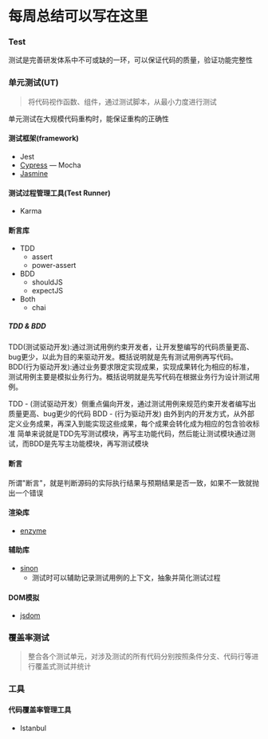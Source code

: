 # 每周总结可以写在这里

### Test

测试是完善研发体系中不可或缺的一环，可以保证代码的质量，验证功能完整性

### 单元测试(UT)
> 将代码视作函数、组件，通过测试脚本，从最小力度进行测试

单元测试在大规模代码重构时，能保证重构的正确性


#### 测试框架(framework)
- Jest
- [Cypress](https://www.cypress.io/)
— Mocha
- [Jasmine](https://jasmine.github.io/)

#### 测试过程管理工具(Test Runner)
- Karma

#### 断言库
- TDD
  - assert
  - power-assert
- BDD
  - shouldJS
  - expectJS
- Both
  - chai

##### TDD & BDD
TDD(测试驱动开发):通过测试用例约束开发者，让开发整编写的代码质量更高、bug更少，以此为目的来驱动开发。概括说明就是先有测试用例再写代码。
BDD(行为驱动开发):通过业务要求限定实现成果，实现成果转化为相应的标准，测试用例主要是模拟业务行为。概括说明就是先写代码在根据业务行为设计测试用例。

TDD - (测试驱动开发）侧重点偏向开发，通过测试用例来规范约束开发者编写出质量更高、bug更少的代码
BDD - (行为驱动开发) 由外到内的开发方式，从外部定义业务成果，再深入到能实现这些成果，每个成果会转化成为相应的包含验收标准
 简单来说就是TDD先写测试模块，再写主功能代码，然后能让测试模块通过测试，而BDD是先写主功能模块，再写测试模块


#### 断言
  所谓"断言"，就是判断源码的实际执行结果与预期结果是否一致，如果不一致就抛出一个错误

#### 渲染库
- [enzyme](https://github.com/enzymejs/enzyme)

#### 辅助库
- [sinon](https://sinonjs.org/)
  - 测试时可以辅助记录测试用例的上下文，抽象并简化测试过程

#### DOM模拟
- [jsdom](https://github.com/jsdom/jsdom#readme)


### 覆盖率测试
> 整合各个测试单元，对涉及测试的所有代码分别按照条件分支、代码行等进行覆盖式测试并统计

### 工具

#### 代码覆盖率管理工具
- Istanbul
